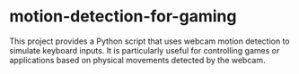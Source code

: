 # motion-detection-for-gaming
This project provides a Python script that uses webcam motion detection to simulate keyboard inputs. It is particularly useful for controlling games or applications based on physical movements detected by the webcam.
